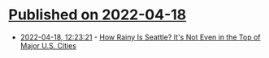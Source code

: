 # [Published on 2022-04-18](index.md)

* [2022-04-18, 12:23:21](https://news.ycombinator.com/item?id=31069733) - [How Rainy Is Seattle? It's Not Even in the Top of Major U.S. Cities](https://www.acsh.org/news/2019/01/16/how-rainy-seattle-its-not-even-top-30-major-us-cities-13733)
